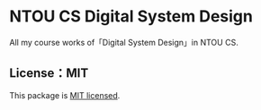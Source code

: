 # NTOU CS Digital System Design

All my course works of「Digital System Design」in NTOU CS.

## License：MIT

This package is [MIT licensed]().
